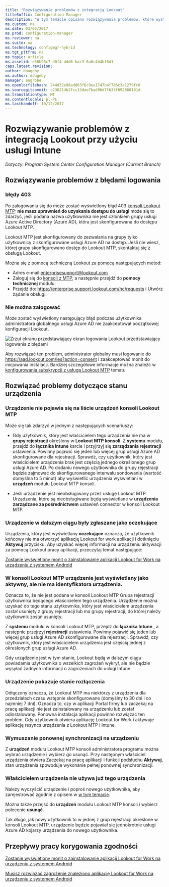 ```yaml
---
title: "Rozwiązywanie problemów z integracją Lookout"
titleSuffix: Configuration Manager
description: "W tym temacie opisano rozwiązywania problemów, które występują najczęściej w przypadku integracji Lookout."
ms.custom: na
ms.date: 03/05/2017
ms.prod: configuration-manager
ms.reviewer: na
ms.suite: na
ms.technology: configmgr-hybrid
ms.tgt_pltfrm: na
ms.topic: article
ms.assetid: e36b98c7-d0f4-4dd6-bac3-6a6c4b4bf841
caps.latest.revision: 
author: dougeby
ms.author: dougeby
manager: angrobe
ms.openlocfilehash: 244d32e98ad863f6c9ea1747b4f786c3a1279fc0
ms.sourcegitcommit: c236214b2fcc13dae7bad96d7fb33f692868191d
ms.translationtype: MT
ms.contentlocale: pl-PL
ms.lasthandoff: 10/12/2017
---
```

# <a name="troubleshoot-lookout-integration-with-intune"></a>Rozwiązywanie problemów z integracją Lookout przy użyciu usługi Intune

*Dotyczy: Program System Center Configuration Manager (Current Branch)*

## <a name="troubleshoot-login-errors"></a>Rozwiązywanie problemów z błędami logowania
### <a name="403-errors"></a>błędy 403
Po zalogowaniu się do może zostać wyświetlony błąd 403 [konsoli Lookout MTP](https://aad.lookout.com): **nie masz uprawnień do uzyskania dostępu do usługi** może się to zdarzyć, jeśli podana nazwa użytkownika nie jest członkiem grupy usługi Azure Active Directory (Azure AD), która jest skonfigurowana do dostępu Lookout MTP.

Lookout MTP jest skonfigurowany do zezwalania na grupy tylko użytkownicy z skonfigurowane usługi Azure AD na dostęp. Jeśli nie wiesz, której grupy skonfigurowano dostęp do Lookout MTP, skontaktuj się z obsługą Lookout.

Można się z pomocą techniczną Lookout za pomocą następujących metod:

* Adres e-mail:enterprisesupport@lookout.com
* Zaloguj się do [konsoli z MTP](http://aad.lookout.com), a następnie przejdź do **pomocy technicznej** modułu.
* Przejdź do: https://enterprise.support.lookout.com/hc/requests i Utwórz żądanie obsługi.

### <a name="unable-to-sign-in"></a>Nie można zalogować
Może zostać wyświetlony następujący błąd podczas użytkownika administratora globalnego usługi Azure AD nie zaakceptował początkowej konfiguracji Lookout.

![Zrzut ekranu przedstawiający ekran logowania Lookout przedstawiający logowania z błędami](media/lookout-consent-not-accepted-error.png)

Aby rozwiązać ten problem, administrator globalny musi logowanie do https://aad.lookout.com/les?action=consent i zaakceptować monit do inicjowania instalacji. Bardziej szczegółowe informacje można znaleźć w [konfigurowania subskrypcji z usługą Lookout MTP](set-up-your-subscription-with-lookout.md) tematu

## <a name="troubleshoot-device-status-issues"></a>Rozwiązać problemy dotyczące stanu urządzenia

### <a name="device-not-showing-up-in-the-lookout-mtp-console-device-list"></a>Urządzenie nie pojawia się na liście urządzeń konsoli Lookout MTP

Może się tak zdarzyć w jednym z następujących scenariuszy:
* Gdy użytkownik, który jest właścicielem tego urządzenia nie ma w **grupy rejestracji** określony w **Lookout MTP konsoli**.  Z **systemu** modułu, przejdź do **łącznika Intune** karcie i przyjrzyj się **zarządzania rejestracji** ustawienia.  Powinny pojawić się jeden lub więcej grup usługi Azure AD skonfigurowane dla rejestracji.  Sprawdź, czy użytkownik, który jest właścicielem urządzenia brak jest częścią jednego określonego grup usługi Azure AD.  Po dodaniu nowego użytkownika do grupy rejestracji będzie zajmować do skonfigurowanego interwału sondowania (wartość domyślna to 5 minut) aby wyświetlić urządzenia wyświetlani w **urządzeń** modułu Lookout MTP konsoli.

* Jeśli urządzenie jest nieobsługiwany przez usługę Lookout MTP.  Urządzenia, które są nieobsługiwane będą wyświetlane w **urządzenia zarządzane za pośrednictwem** ustawień connector w konsoli Lookout MTP.

### <a name="device-continues-to-be-reported-as-pending"></a>Urządzenie w dalszym ciągu były zgłaszane jako **oczekujące**

Urządzenia, który jest wyświetlany **oczekujące** oznacza, że użytkownik końcowy nie ma otworzyć aplikację Lookout for work aplikacji i dotknięciu **Aktywuj** przycisku. Aby uzyskać więcej informacji na urządzeniu aktywacji za pomocą Lookout pracy aplikacji, przeczytaj temat następujące:

[Zostanie wyświetlony monit o zainstalowanie aplikacji Lookout for Work na urządzeniu z systemem Android](http://docs.microsoft.com/intune/enduser/you-are-prompted-to-install-lookout-for-work-android)

### <a name="in-the-lookout-mtp-console-a-device-is-showing-as-active-but-does-not-have-a-device-id"></a>W konsoli Lookout MTP urządzenie jest wyświetlany jako aktywny, ale nie ma identyfikatora urządzenia.
Oznacza to, że nie jest podana w konsoli Lookout MTP Grupa rejestracji użytkownika będącego właścicielem tego urządzenia.   Urządzenie można uzyskać do tego stanu użytkownika, który jest właścicielem urządzenia został usunięty z grupy rejestracji lub ma grupy rejestracji, do której należy użytkownik został usunięty.

Z **systemu** modułu w konsoli Lookout MTP, przejdź do **łącznika Intune** , a następnie przejrzyj **rejestracji** ustawienia.  Powinny pojawić się jeden lub więcej grup usługi Azure AD skonfigurowane dla rejestracji.  Sprawdź, czy użytkownik, który jest właścicielem urządzenia jest częścią jednej z określonych grup usługi Azure AD.

Gdy urządzenie jest w tym stanie, Lookout będą w dalszym ciągu powiadamia użytkownika o wszelkich zagrożeń wykrył, ale nie będzie wysyłać żadnych informacji o zagrożeniach do usługi Intune.

### <a name="device-shows-disconnected-state"></a>Urządzenie pokazuje stanie rozłączenia

Odłączony oznacza, że Lookout MTP ma niektórzy z urządzenia dla przedziałach czasu wstępnie skonfigurowane (domyślny to 30 dni i co najmniej 7 dni). Oznacza to, czy w aplikacji Portal firmy lub zaczekaj na pracę aplikacji nie jest zainstalowany na urządzeniu lub został odinstalowany. Ponowna instalacja aplikacji powinno rozwiązać ten problem. Gdy użytkownik otwiera aplikację Lookout for Work i aktywuje aplikację resyncs urządzenia z Lookout MTP i Intune.

### <a name="forcing-a-resync-on-the-device"></a>Wymuszanie ponownej synchronizacji na urządzeniu
Z **urządzeń** modułu Lookout MTP konsoli administratora programu można wybrać urządzenie i wybierz go usunąć.   Przy następnym właściciel urządzenia otwiera Zaczekaj na pracę aplikacji i funkcji podsłuchu **Aktywuj**, stan urządzenia spowoduje wykonanie pełnej ponownej synchronizacji.

### <a name="the-owner-of-the-device-is-no-longer-using-this-device"></a>Właścicielem urządzenia nie używa już tego urządzenia
Należy wyczyścić urządzenie i poproś nowego użytkownika, aby zarejestrować zgodnie z opisem w [w tym temacie](https://docs.microsoft.com/sccm/mdm/deploy-use/wipe-lock-reset-devices#full-wipe).


Można także przejść do **urządzeń** modułu Lookout MTP konsoli i wybierz polecenie **usunąć**.

Tak długo, jak nowy użytkownik to w jednej z grup rejestracji określone w konsoli Lookout MTP, urządzenie będzie pojawiał się jednokrotnie usługi Azure AD kojarzy urządzenia do nowego użytkownika.

## <a name="compliance-remediation-workflows"></a>Przepływy pracy korygowania zgodności
[Zostanie wyświetlony monit o zainstalowanie aplikacji Lookout for Work na urządzeniu z systemem Android]( http://docs.microsoft.com/intune/enduser/you-are-prompted-to-install-lookout-for-work-android)

[Musisz rozwiązać zagrożenie znaleziono aplikację Lookout for Work na urządzeniu z systemem Android](http://docs.microsoft.com/intune/enduser/you-need-to-resolve-a-threat-found-by-lookout-for-work-android)
